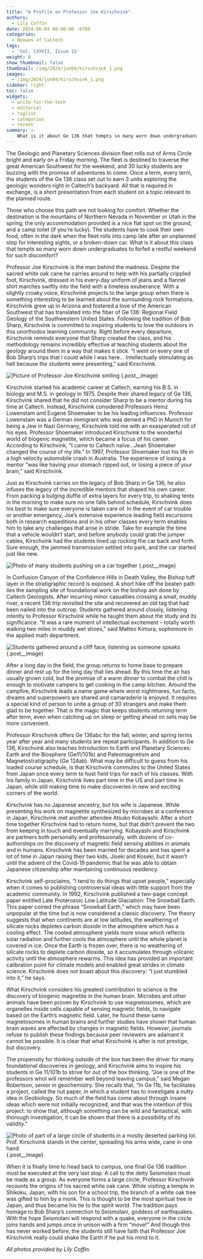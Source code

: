 ```yaml
---
title: "A Profile on Professor Joe Kirschvink"
authors:
  - Lily Coffin
date: 2024-06-04 08:00:00 -0700
categories:
  - Humans of Caltech
tags:
  - 'Vol. CXXVII, Issue 15'
weight: 0
show_thumbnail: false
thumbnail: /img/2024/jun04/kirschvink_1.png
images:
  - /img/2024/jun04/kirschvink_1.png
sidebar: right
toc: false
widgets:
  - write-for-the-tech
  - editorial
  - taglist
  - categories
  - recent
summary: >-
    What is it about Ge 136 that tempts so many worn down undergraduates to forfeit a restful weekend for such discomfort? Professor Joe Kirschvink is the man behind the madness.
---
```


The Geologic and Planetary Sciences division fleet rolls out of Arms Circle bright and early on a Friday morning. The fleet is destined to traverse the great American Southwest for the weekend, and 30 lucky students are buzzing with the promise of adventures to come. Once a term, every term, the students of the Ge 136 class set out to earn 3 units exploring the geologic wonders right in Caltech’s backyard. All that is required in exchange, is a short presentation from each student on a topic relevant to the planned route.

Those who choose this path are not looking for comfort. Whether the destination is the mountains of Northern Nevada in November or Utah in the spring, the only accommodation provided is a nice flat spot on the ground, and a camp toilet (if you’re lucky). The students have to cook their own food, often in the dark when the fleet rolls into camp late after an unplanned stop for interesting sights, or a broken-down car. What is it about this class that tempts so many worn down undergraduates to forfeit a restful weekend for such discomfort?

Professor Joe Kirschvink is the man behind the madness. Despite the sacred white oak cane he carries around to help with his partially crippled foot, Kirschvink, dressed in his every-day uniform of jeans and a flannel shirt marches swiftly into the field with a timeless exuberance. With a slightly croaky voice, Kirschvink projects to the large group when there is something interesting to be learned about the surrounding rock formations. Kirschvink grew up in Arizona and fostered a love of the American Southwest that has translated into the fiber of Ge 136: Regional Field Geology of the Southwestern United States. Following the tradition of Bob Sharp, Kirschvink is committed to inspiring students to love the outdoors in this unorthodox learning community. Right before every departure, Kirschvink reminds everyone that Sharp created the class, and his methodology remains incredibly effective at teaching students about the geology around them in a way that makes it stick. “I went on every one of Bob Sharp’s trips that I could while I was here… Intellectually stimulating as hell because *the students* were presenting,” said Kirschvink.

![Picture of Professor Joe Kirschvink smiling](/img/2024/jun04/kirschvink_1.png)
{.post__image}

Kirschvink started his academic career at Caltech, earning his B.S. in biology and M.S. in geology in 1975. Despite their shared legacy of Ge 136, Kirschvink shared that he did not consider Sharp to be a mentor during his time at Caltech. Instead, Kirschvink considered Professors Heinz Lowenstam and Eugene Shoemaker to be his leading influences. Professor Lowenstam was a German immigrant who was denied a PhD in Munich for being a Jew in Nazi Germany, Kirschvink told me with an exasperated roll of his eyes. Professor Shoemaker introduced Kirschvink to the wonderful world of biogenic magnetite, which became a focus of his career. According to Kirschvink, “I came to Caltech naïve…Jean Shoemaker changed the course of my life.” In 1997, Professor Shoemaker lost his life in a high velocity automobile crash in Australia. The experience of losing a mentor “was like having your stomach ripped out, or losing a piece of your brain,” said Kirschvink.

Just as Kirschvink carries on the legacy of Bob Sharp in Ge 136, he also infuses the legacy of the incredible mentors that shaped his own career. From packing a bulging duffle of extra layers for every trip, to shaking tents in the morning to make sure no one falls behind schedule, Kirschvink does his best to make sure everyone is taken care of. In the event of car trouble or another emergency, Joe’s extensive experience leading field excursions both in research expeditions and in his other classes every term enables him to take any challenges that arise in stride. Take for example the time that a vehicle wouldn’t start, and before anybody could grab the jumper cables, Kirschvink had the students lined up rocking the car back and forth. Sure enough, the jammed transmission settled into park, and the car started just like new.

![Photo of many students pushing on a car together](/img/2024/jun04/kirschvink_2.png)
{.post__image}

In Confusion Canyon of the Confidence Hills in Death Valley, the Bishop tuff layer in the stratigraphic record is exposed. A short hike off the beaten path lies the sampling site of foundational work on the bishop ash done by Caltech Geologists. After incurring minor casualties crossing a small, muddy river, a recent 136 trip revisited the site and recovered an old tag that had been nailed into the outcrop. Students gathered around closely, listening intently to Professor Kirschvink while he taught them about the study and its significance. “It was a rare moment of intellectual excitement – totally worth walking two miles in muddy wet shoes,” said Matteo Kimura, sophomore in the applied math department.

![Students gathered around a cliff face, listening as someone speaks](/img/2024/jun04/kirschvink_3.png)
{.post__image}

After a long day in the field, the group returns to home base to prepare dinner and rest up for the long day that lies ahead. By this time the air has usually grown cold, but the promise of a warm dinner to combat the chill is enough to motivate campers to get cooking in the camp kitchen. Around the campfire, Kirschvink leads a name game where worst nightmares, fun facts, dreams and superpowers are shared and camaraderie is enjoyed. It requires a special kind of person to unite a group of 30 strangers and make them glad to be together. That is the magic that keeps students returning term after term, even when catching up on sleep or getting ahead on sets may be more convenient.

Professor Kirschvink offers Ge 136abc for the fall, winter, and spring terms year after year and many students are repeat participants. In addition to Ge 136, Kirschvink also teaches Introduction to Earth and Planetary Sciences: Earth and the Biosphere (Ge11/101b) and Paleomagnetism and Magnetostratigraphy (Ge 124ab). What may be difficult to guess from his loaded course schedule, is that Kirschvink commutes to the United States from Japan once every term to host field trips for each of his classes. With his family in Japan, Kirschvink lives part time in the US and part time in Japan, while still making time to make discoveries in new and exciting corners of the world.

Kirschvink has no Japanese ancestry, but his wife is Japanese. While presenting his work on magnetite synthesized by microbes at a conference in Japan, Kirschvink met another attendee Atsuko Kobayashi. After a short time together Kirschvink had to return home, but that didn’t prevent the two from keeping in touch and eventually marrying. Kobayashi and Kirschvink are partners both personally and professionally, with dozens of co-authorships on the discovery of magnetic field sensing abilities in animals and in humans. Kirschvink has been married for decades and has spent a lot of time in Japan raising their two kids, Jiseki and Koseki, but it wasn’t until the advent of the Covid-19 pandemic that he was able to obtain Japanese citizenship after maintaining continuous residency.

Kirschvink self-proclaims, “I tend to do things that upset people,” especially when it comes to publishing controversial ideas with little support from the academic community. In 1992, Kirschvink published a two-page concept paper entitled Late Proterozoic Low Latitude Glaciation: The Snowball Earth. This paper coined the phrase “Snowball Earth,” which may have been unpopular at the time but is now considered a classic discovery. The theory suggests that when continents are at low latitudes, the weathering of silicate rocks depletes carbon dioxide in the atmosphere which has a cooling effect. The cooled atmosphere yields more snow which reflects solar radiation and further cools the atmosphere until the whole planet is covered in ice. Once the Earth is frozen over, there is no weathering of silicate rocks to deplete carbon dioxide, so it accumulates through volcanic activity until the atmosphere rewarms. This idea has provided an important calibration point for climate models and enabled great strides in climate science. Kirschvink does not boast about this discovery: “I just stumbled into it,” he says.

What Kirschvink considers his greatest contribution to science is the discovery of biogenic magnetite in the human brain. Microbes and other animals have been proven by Kirschvink to use magnetosomes, which are organelles inside cells capable of sensing magnetic fields, to navigate based on the Earth’s magnetic field. Later, he found these same magnetosomes in human brains and further studies have shown that human brain waves are affected by changes in magnetic fields. However, journals refuse to publish these findings because peer reviewers are adamant it cannot be possible. It is clear that what Kirschvink is after is not prestige, but discovery.

The propensity for thinking outside of the box has been the driver for many foundational discoveries in geology, and Kirschvink aims to inspire his students in Ge 11/101b to strive for out of the box thinking. “Joe is one of the professors whoI will remember well beyond leaving campus,” said Megan Robertson, senior in geochemistry. She recalls that, “In Ge 11b, he facilitates a project, called the nut paper, in which a student has to investigate a nutty idea in Geobiology. So much of the field has come about through insane ideas which were not initially recognized, and that was the intention of this project: to show that, although something can be wild and fantastical, with thorough investigation, it can be shown that there is a possibility of its validity.”

![Photo of part of a large circle of students in a mostly deserted parking lot. Prof. Kirschvink stands in the center, spreading his arms wide, cane in one hand](/img/2024/jun04/kirschvink_4.png)
{.post__image}

When it is finally time to head back to campus, one final Ge 136 tradition must be executed at the very last stop. A call to the deity Seismolani must be made as a group. As everyone forms a large circle, Professor Kirschvink recounts the origins of his sacred white oak cane. While visiting a temple in Shikoku, Japan, with his son for a school trip, the branch of a white oak tree was gifted to him by a monk. This is thought to be the most spiritual tree in Japan, and thus became his tie to the spirit world. The tradition pays homage to Bob Sharp’s connection to Seismolani, goddess of earthquakes. With the hope Seismolani will respond with a quake, everyone in the circle joins hands and jumps once in unison with a firm “move!” And though this has never worked before, the students still have faith that Professor Joe Kirschvink really could shake the Earth if he put his mind to it.

*All photos provided by Lily Coffin.*